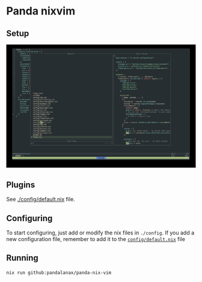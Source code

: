 # Panda nixvim

## Setup

![Panda nixvim](./pics/panda-nix-vim.jpg)

## Plugins

See [./config/default.nix](./config/default.nix) file.

## Configuring

To start configuring, just add or modify the nix files in `./config`.
If you add a new configuration file, remember to add it to the
[`config/default.nix`](./config/default.nix) file

## Running

```
nix run github:pandalanax/panda-nix-vim
```
